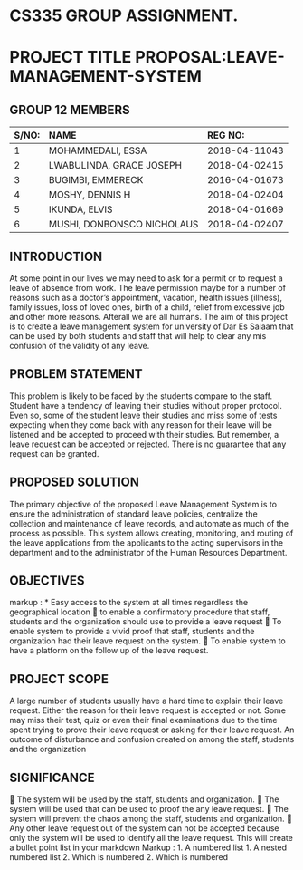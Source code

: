 # CS335 GROUP ASSIGNMENT.
# PROJECT TITLE PROPOSAL:LEAVE-MANAGEMENT-SYSTEM
## GROUP 12 MEMBERS
| S/NO: | NAME | REG NO: |
| :-| :---                      | :---           |
| 1 | MOHAMMEDALI, ESSA          | 2018-04-11043  |
| 2 | LWABULINDA, GRACE JOSEPH   | 2018-04-02415  |
| 3 | BUGIMBI, EMMERECK          | 2016-04-01673  |
| 4 | MOSHY, DENNIS H            | 2018-04-02404  |
| 5 | IKUNDA, ELVIS              | 2018-04-01669  |
| 6 | MUSHI, DONBONSCO NICHOLAUS | 2018-04-02407  |

## INTRODUCTION
At some point in our lives we may need to ask for a permit or to request a leave of absence from work. The leave permission maybe for a number of reasons such as a doctor’s appointment, vacation, health issues (illness), family issues, loss of loved ones, birth of a child, relief from excessive job and other more reasons. Afterall we are all humans. The aim of this project is to create a leave management system for university of Dar Es Salaam that can be used by both students and staff that will help to clear any mis confusion of the validity of any leave. 

## PROBLEM STATEMENT
This problem is likely to be faced by the students compare to the staff. Student have a tendency of leaving their studies without proper protocol. Even so, some of the student leave their studies and miss some of tests expecting when they come back with any reason for their leave will be listened and be accepted to proceed with their studies. But remember, a leave request can be accepted or rejected. There is no guarantee that any request can be granted.

## PROPOSED SOLUTION
The primary objective of the proposed Leave Management System is to ensure the administration of standard leave policies, centralize the collection and maintenance of leave records, and automate as much of the process as possible. This system allows creating, monitoring, and routing of the leave applications from the applicants to the acting supervisors in the department and to the administrator of the Human Resources Department.

## OBJECTIVES
markup : * Easy access to the system at all times regardless the geographical location
	to enable a confirmatory procedure that staff, students and the organization should use to provide a leave request
 To enable system to provide a vivid proof that staff, students and the organization had their leave request on the system.
 To enable system to have a platform on the follow up of the leave request.

## PROJECT SCOPE
A large number of students usually have a hard time to explain their leave request. Either the reason for their leave request is accepted or not. Some may miss their test, quiz or even their final examinations due to the time spent trying to prove their leave request or asking for their leave request. An outcome of disturbance and confusion created on among the staff, students and the organization

## SIGNIFICANCE
	The system will be used by the staff, students and organization.
	The system will be used that can be used to proof the any leave request.
	The system will prevent the chaos among the staff, students and organization.
	Any other leave request out of the system can not be accepted because only the system will be used to identify all the leave request.
 This will create a bullet point list in your markdown
 Markup : 1. A numbered list
              1. A nested numbered list
              2. Which is numbered
          2. Which is numbered
